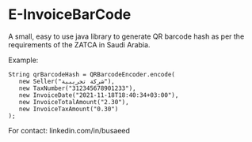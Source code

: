 # E-InvoiceBarCode
 A small, easy to use java library to generate QR barcode hash as per the requirements of the ZATCA in Saudi Arabia.
 
 Example:
 ```
 String qrBarcodeHash = QRBarcodeEncoder.encode(
    new Seller("شركة تجريبية"),
    new TaxNumber("312345678901233"),
    new InvoiceDate("2021-11-18T18:40:34+03:00"),
    new InvoiceTotalAmount("2.30"),
    new InvoiceTaxAmount("0.30")
);
 ```

For contact: linkedin.com/in/busaeed
